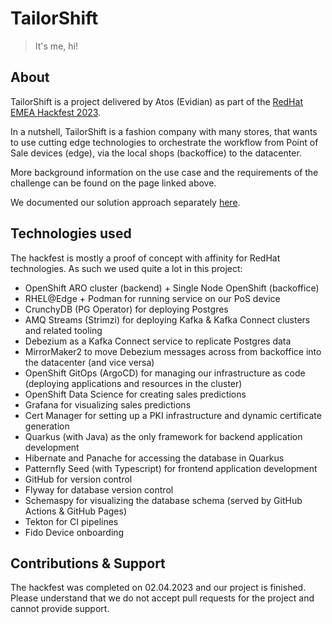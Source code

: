 # TailorShift

> It's me, hi!

## About

TailorShift is a project delivered by Atos (Evidian) as part of
the [RedHat EMEA Hackfest 2023](https://qiot-project.github.io/blog/usecase-retail/).

In a nutshell, TailorShift is a fashion company with many stores, that wants to use cutting edge technologies to
orchestrate the workflow from Point of Sale devices (edge), via the local shops (backoffice) to the datacenter.

More background information on the use case and the requirements of the challenge can be found on the page linked above.

We documented our solution approach separately [here](https://github.com/TailorShift/IaC/blob/main/documentation.md).

## Technologies used

The hackfest is mostly a proof of concept with affinity for RedHat technologies. As such we used quite a lot in this
project:

* OpenShift ARO cluster (backend) + Single Node OpenShift (backoffice)
* RHEL@Edge + Podman for running service on our PoS device
* CrunchyDB (PG Operator) for deploying Postgres
* AMQ Streams (Strimzi) for deploying Kafka & Kafka Connect clusters and related tooling
* Debezium as a Kafka Connect service to replicate Postgres data
* MirrorMaker2 to move Debezium messages across from backoffice into the datacenter (and vice versa)
* OpenShift GitOps (ArgoCD) for managing our infrastructure as code (deploying applications and resources in the
  cluster)
* OpenShift Data Science for creating sales predictions
* Grafana for visualizing sales predictions
* Cert Manager for setting up a PKI infrastructure and dynamic certificate generation
* Quarkus (with Java) as the only framework for backend application development
* Hibernate and Panache for accessing the database in Quarkus
* Patternfly Seed (with Typescript) for frontend application development
* GitHub for version control
* Flyway for database version control
* Schemaspy for visualizing the database schema (served by GitHub Actions & GitHub Pages)
* Tekton for CI pipelines
* Fido Device onboarding

## Contributions & Support

The hackfest was completed on 02.04.2023 and our project is finished. Please understand that we do not accept pull
requests for the project and cannot provide support.
